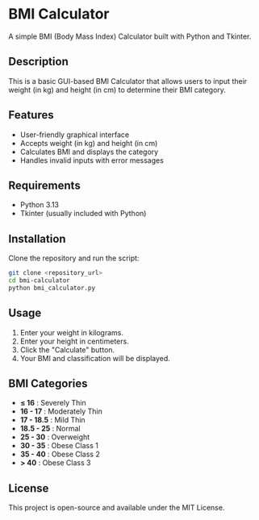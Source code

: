 # BMI Calculator

A simple BMI (Body Mass Index) Calculator built with Python and Tkinter.

## Description
This is a basic GUI-based BMI Calculator that allows users to input their weight (in kg) and height (in cm) to determine their BMI category.

## Features
- User-friendly graphical interface
- Accepts weight (in kg) and height (in cm)
- Calculates BMI and displays the category
- Handles invalid inputs with error messages

## Requirements
- Python 3.13
- Tkinter (usually included with Python)

## Installation
Clone the repository and run the script:

```bash
git clone <repository_url>
cd bmi-calculator
python bmi_calculator.py
```

## Usage
1. Enter your weight in kilograms.
2. Enter your height in centimeters.
3. Click the "Calculate" button.
4. Your BMI and classification will be displayed.

## BMI Categories
- **≤ 16** : Severely Thin
- **16 - 17** : Moderately Thin
- **17 - 18.5** : Mild Thin
- **18.5 - 25** : Normal
- **25 - 30** : Overweight
- **30 - 35** : Obese Class 1
- **35 - 40** : Obese Class 2
- **> 40** : Obese Class 3

## License
This project is open-source and available under the MIT License.
